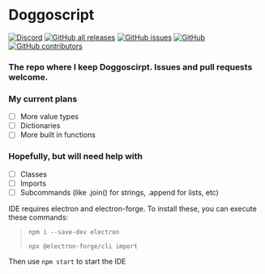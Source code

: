 # Doggoscript
[![Discord](https://img.shields.io/discord/773612484640112690?logo=discord&color=7289DA)](https://discord.gg/TejQ4uqYVk)
[![GitHub all releases](https://img.shields.io/github/downloads/Taromaruu/Doggoscript/total)](https://github.com/Taromaruu/Doggoscript/releases)
[![GitHub issues](https://img.shields.io/github/issues/Taromaruu/Doggoscript)](https://github.com/Taromaruu/Doggoscript/issues)
[![GitHub](https://img.shields.io/github/license/Taromaruu/Doggoscript)](https://github.com/Taromaruu/Doggoscript/blob/master/LICENSE)
[![GitHub contributors](https://img.shields.io/github/contributors/Taromaruu/Doggoscript)](https://github.com/Taromaruu/Doggoscript/graphs/contributors)

### The repo where I keep Doggoscirpt. Issues and pull requests welcome.

### My current plans

- [ ] More value types
- [ ] Dictionaries
- [ ] More built in functions

### Hopefully, but will need help with
- [ ] Classes
- [ ] Imports
- [ ] Subcommands (like .join() for strings, .append for lists, etc)

IDE requires electron and electron-forge. To install these, you can execute these commands:
> `npm i --save-dev electron`
>
> `npx @electron-forge/cli import`

Then use `npm start` to start the IDE
